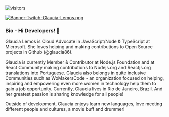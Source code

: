  ![visitors](https://visitor-badge.glitch.me/badge?page_id=glaucia86.visitor-badge)

[![Banner-Twitch-Glaucia-Lemos.png](https://i.postimg.cc/L8ZjLxZm/Banner-Twitch-Glaucia-Lemos.png)](https://postimg.cc/ZW49hFcQ)



### Bio - Hi Developers! 👋

Glaucia Lemos is Cloud Advocate in JavaScript/Node & TypeScript at Microsoft. She loves helping and making contributions to Open Source projects in Github (@glaucia86). 

Glaucia is currently Member & Contributor at Node.js Foundation and at React Community making contributions to Nodejs.org and Reactjs.org translations into Portuguese. Glaucia also belongs in quite inclusive Communities such as WoMakersCode - an organization focused on helping, inspiring and empowering even more women in technology help them to gain a job opportunity. Currently, Glaucia lives in Rio de Janeiro, Brazil. And her greatest passion is sharing knowledge for all people!

Outside of development, Glaucia enjoys learn new languages, love meeting different people and cultures, a movie buff and drummer!

<!--
**glaucia86/glaucia86** is a ✨ _special_ ✨ repository because its `README.md` (this file) appears on your GitHub profile.

Here are some ideas to get you started:

- 🔭 I’m currently working on ...
- 🌱 I’m currently learning ...
- 👯 I’m looking to collaborate on ...
- 🤔 I’m looking for help with ...
- 💬 Ask me about ...
- 📫 How to reach me: ...
- 😄 Pronouns: ...
- ⚡ Fun fact: ...
-->
